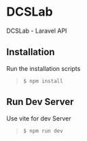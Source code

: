 # DCSLab

DCSLab - Laravel API

## Installation

Run the installation scripts

>`$ npm install`

## Run Dev Server

Use vite for dev Server

>`$ npm run dev`